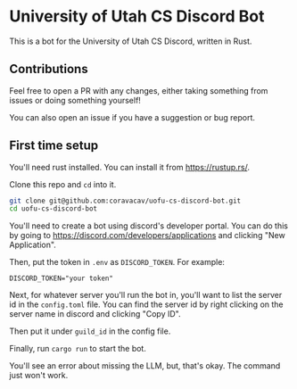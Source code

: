 # University of Utah CS Discord Bot

This is a bot for the University of Utah CS Discord, written in Rust.

## Contributions

Feel free to open a PR with any changes, either taking something from issues or doing something yourself!

You can also open an issue if you have a suggestion or bug report.

## First time setup

You'll need rust installed. You can install it from https://rustup.rs/.

Clone this repo and `cd` into it.

```bash
git clone git@github.com:coravacav/uofu-cs-discord-bot.git
cd uofu-cs-discord-bot
```

You'll need to create a bot using discord's developer portal. You can do this by going to https://discord.com/developers/applications and clicking "New Application".

Then, put the token in `.env` as `DISCORD_TOKEN`. For example:

```
DISCORD_TOKEN="your token"
```

Next, for whatever server you'll run the bot in, you'll want to list the server id in the `config.toml` file. You can find the server id by right clicking on the server name in discord and clicking "Copy ID".

Then put it under `guild_id` in the config file.

Finally, run `cargo run` to start the bot.

You'll see an error about missing the LLM, but, that's okay. The command just won't work.


